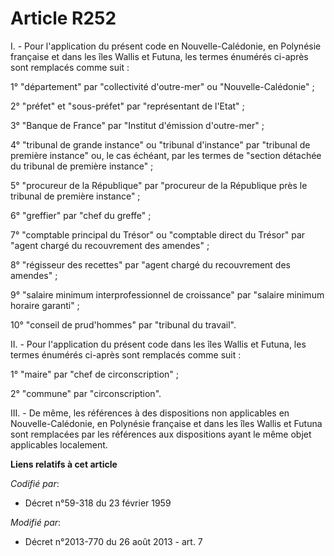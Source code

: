 # Article R252

I. - Pour l'application du présent code en Nouvelle-Calédonie, en Polynésie française et dans les îles Wallis et Futuna, les
termes énumérés ci-après sont remplacés comme suit :

1° "département" par "collectivité d'outre-mer" ou "Nouvelle-Calédonie" ;

2° "préfet" et "sous-préfet" par "représentant de l'Etat" ;

3° "Banque de France" par "Institut d'émission d'outre-mer" ;

4° "tribunal de grande instance" ou "tribunal d'instance" par "tribunal de première instance" ou, le cas échéant, par les
termes de "section détachée du tribunal de première instance" ;

5° "procureur de la République" par "procureur de la République près le tribunal de première instance" ;

6° "greffier" par "chef du greffe" ;

7° "comptable principal du Trésor" ou "comptable direct du Trésor" par "agent chargé du recouvrement des amendes" ;

8° "régisseur des recettes" par "agent chargé du recouvrement des amendes" ;

9° "salaire minimum interprofessionnel de croissance" par "salaire minimum horaire garanti" ;

10° "conseil de prud'hommes" par "tribunal du travail". 

II. - Pour l'application du présent code dans les îles Wallis et Futuna, les termes énumérés ci-après sont remplacés comme
suit :

1° "maire" par "chef de circonscription" ;

2° "commune" par "circonscription".

III. - De même, les références à des dispositions non applicables en Nouvelle-Calédonie, en Polynésie française et dans les
îles Wallis et Futuna sont remplacées par les références aux dispositions ayant le même objet applicables localement.

**Liens relatifs à cet article**

_Codifié par_:

  - Décret n°59-318 du 23 février 1959

_Modifié par_:

  - Décret n°2013-770 du 26 août 2013 - art. 7
